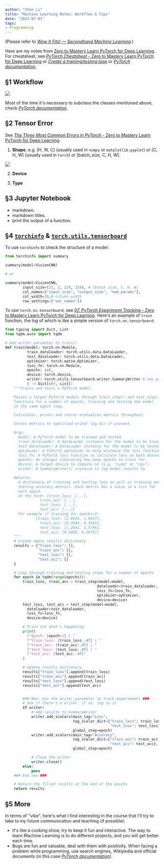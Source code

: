 ```yaml
---
author: "Chen Li"
title: "Machine Learning Notes: Workflow & Tips"
date: "2023-07-01"
tags: 
- Programming
---
```


(Please refer to [_Wow It Fits! — Secondhand Machine Learning_](https://chenli2049.github.io/posts/20231011-wow-it-fits-secondhand-machine-learning/).)

Here are my notes from [Zero to Mastery Learn PyTorch for Deep Learning](https://www.learnpytorch.io/). For cheatsheet, see [_PyTorch Cheatsheet_ - Zero to Mastery Learn PyTorch for Deep Learning](https://www.learnpytorch.io/pytorch_cheatsheet/) or [_Create a training/testing loop_](https://www.learnpytorch.io/pytorch_cheatsheet/#create-a-trainingtesting-loop) or [_PyTorch documentation_](https://pytorch.org/docs/stable/index.html).

## §1 Workflow

![](https://raw.githubusercontent.com/mrdbourke/pytorch-deep-learning/main/images/03-pytorch-computer-vision-workflow.png)

Most of the time it's necessary to subclass the classes mentioned above, check [_PyTorch documentation_](https://pytorch.org/docs/stable/index.html).

## §2 Tensor Error

See [_The Three Most Common Errors in PyTorch_ - Zero to Mastery Learn PyTorch for Deep Learning](https://www.learnpytorch.io/pytorch_most_common_errors/).

1. __Shape__, e.g. [H, W, C] (usually used in `numpy` or `matplotlib.pyplot`) or [C, H, W] (usually used in `torch`) or [batch_size, C, H, W].

![](https://raw.githubusercontent.com/mrdbourke/pytorch-deep-learning/main/images/00-pytorch-different-tensor-dimensions.png)

2. __Device__

3. __Type__

## §3 Jupyter Notebook

- markdown.
- markdown titles.
- print the output of a function.

## §4 [`torchinfo`](https://github.com/TylerYep/torchinfo) & [`torch.utils.tensorboard`](https://pytorch.org/docs/stable/tensorboard.html)

To use `torchinfo` to check the structure of a model:

```python
from torchinfo import summary

summary(model=VisionCNN)

# or

summary(model=VisionCNN,
        input_size=(32, 3, 224, 224), # (batch_size, C, H, W)
        col_names=["input_size", "output_size", "num_params"],
        col_width=20,# column width
        row_settings=["var_names"])
```

To use `torch.nn.tensorboard`, see [_07. PyTorch Experiment Tracking_ - Zero to Mastery Learn PyTorch for Deep Learning](https://www.learnpytorch.io/07_pytorch_experiment_tracking/). Here's an example of `train` function, the log of which is like a simple version of `torch.nn.tensorboard`:

```python
from typing import Dict, List
from tqdm.auto import tqdm

# Add writer parameter to train()
def train(model: torch.nn.Module, 
          train_dataloader: torch.utils.data.DataLoader, 
          test_dataloader: torch.utils.data.DataLoader, 
          optimizer: torch.optim.Optimizer,
          loss_fn: torch.nn.Module,
          epochs: int,
          device: torch.device, 
          writer: torch.utils.tensorboard.writer.SummaryWriter # new parameter to take in a writer
          ) -> Dict[str, List]:
    """Trains and tests a PyTorch model.

    Passes a target PyTorch models through train_step() and test_step()
    functions for a number of epochs, training and testing the model
    in the same epoch loop.

    Calculates, prints and stores evaluation metrics throughout.

    Stores metrics to specified writer log_dir if present.

    Args:
      model: A PyTorch model to be trained and tested.
      train_dataloader: A DataLoader instance for the model to be trained on.
      test_dataloader: A DataLoader instance for the model to be tested on.
      optimizer: A PyTorch optimizer to help minimize the loss function.
      loss_fn: A PyTorch loss function to calculate loss on both datasets.
      epochs: An integer indicating how many epochs to train for.
      device: A target device to compute on (e.g. "cuda" or "cpu").
      writer: A SummaryWriter() instance to log model results to.

    Returns:
      A dictionary of training and testing loss as well as training and
      testing accuracy metrics. Each metric has a value in a list for 
      each epoch.
      In the form: {train_loss: [...],
                train_acc: [...],
                test_loss: [...],
                test_acc: [...]} 
      For example if training for epochs=2: 
              {train_loss: [2.0616, 1.0537],
                train_acc: [0.3945, 0.3945],
                test_loss: [1.2641, 1.5706],
                test_acc: [0.3400, 0.2973]} 
    """
    # Create empty results dictionary
    results = {"train_loss": [],
               "train_acc": [],
               "test_loss": [],
               "test_acc": []
    }

    # Loop through training and testing steps for a number of epochs
    for epoch in tqdm(range(epochs)):
        train_loss, train_acc = train_step(model=model,
                                          dataloader=train_dataloader,
                                          loss_fn=loss_fn,
                                          optimizer=optimizer,
                                          device=device)
        test_loss, test_acc = test_step(model=model,
          dataloader=test_dataloader,
          loss_fn=loss_fn,
          device=device)

        # Print out what's happening
        print(
          f"Epoch: {epoch+1} | "
          f"train_loss: {train_loss:.4f} | "
          f"train_acc: {train_acc:.4f} | "
          f"test_loss: {test_loss:.4f} | "
          f"test_acc: {test_acc:.4f}"
        )

        # Update results dictionary
        results["train_loss"].append(train_loss)
        results["train_acc"].append(train_acc)
        results["test_loss"].append(test_loss)
        results["test_acc"].append(test_acc)


        ### New: Use the writer parameter to track experiments ###
        # See if there's a writer, if so, log to it
        if writer:
            # Add results to SummaryWriter
            writer.add_scalars(main_tag="Loss", 
                               tag_scalar_dict={"train_loss": train_loss,
                                                "test_loss": test_loss},
                               global_step=epoch)
            writer.add_scalars(main_tag="Accuracy", 
                               tag_scalar_dict={"train_acc": train_acc,
                                                "test_acc": test_acc}, 
                               global_step=epoch)

            # Close the writer
            writer.close()
        else:
            pass
    ### End new ###

    # Return the filled results at the end of the epochs
    return results
```

## §5 More

In terms of "vibe", here's what I find interesting in the course that I'll try to take to my future communication and teaching (if possible):

- It's like a cooking show, try to keep it fun and interactive. The way to learn Machine Learning is to do different projects, and you will get better each time.
- Bugs are fun and valuable, deal with them with positivity. When facing a problem while programming, use search engines, Wikipedia and official documents (in this case [_PyTorch documentation_](https://pytorch.org/docs/stable/index.html)).